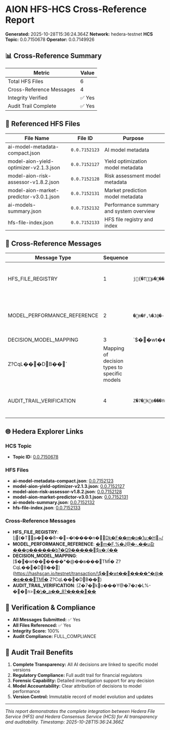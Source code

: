# AION HFS-HCS Cross-Reference Report

**Generated:** 2025-10-28T15:36:24.364Z
**Network:** hedera-testnet
**HCS Topic:** 0.0.7150678
**Operator:** 0.0.7149926

## 📊 Cross-Reference Summary

| Metric | Value |
|--------|-------|
| Total HFS Files | 6 |
| Cross-Reference Messages | 4 |
| Integrity Verified | ✅ Yes |
| Audit Trail Complete | ✅ Yes |

## 📁 Referenced HFS Files

| File Name | File ID | Purpose |
|-----------|---------|----------|
| ai-model-metadata-compact.json | `0.0.7152123` | AI model metadata |
| model-aion-yield-optimizer-v2.1.3.json | `0.0.7152127` | Yield optimization model metadata |
| model-aion-risk-assessor-v1.8.2.json | `0.0.7152128` | Risk assessment model metadata |
| model-aion-market-predictor-v3.0.1.json | `0.0.7152131` | Market prediction model metadata |
| ai-models-summary.json | `0.0.7152132` | Performance summary and system overview |
| hfs-file-index.json | `0.0.7152133` | HFS file registry and index |

## 🔗 Cross-Reference Messages

| Message Type | Sequence | Transaction Hash | Purpose |
|--------------|----------|------------------|----------|
| HFS_FILE_REGISTRY | 1 | `j{�Tթ���8~�=�t����n�[Dk�F��m�o�1u:�H~/` | Complete registry of all AI model metadata files |
| MODEL_PERFORMANCE_REFERENCE | 2 | `�m�F,%�J@�-.��u叴���g������b?�Q9�����$v�;{��` | Cross-reference between decisions and model performance |
| DECISION_MODEL_MAPPING | 3 | `\$��wt������*�@��ʙ���TMÎ�
Z?CqL���DB��` | Mapping of decision types to specific models |
| AUDIT_TRAIL_VERIFICATION | 4 | `Z�7�ko���Y@�7�z�L%-��n>[�\�_a��_8?������` | Complete audit trail verification and compliance |

## 🌐 Hedera Explorer Links

### HCS Topic
- **Topic ID:** [0.0.7150678](https://hashscan.io/testnet/topic/0.0.7150678)

### HFS Files
- **ai-model-metadata-compact.json**: [0.0.7152123](https://hashscan.io/testnet/file/0.0.7152123)
- **model-aion-yield-optimizer-v2.1.3.json**: [0.0.7152127](https://hashscan.io/testnet/file/0.0.7152127)
- **model-aion-risk-assessor-v1.8.2.json**: [0.0.7152128](https://hashscan.io/testnet/file/0.0.7152128)
- **model-aion-market-predictor-v3.0.1.json**: [0.0.7152131](https://hashscan.io/testnet/file/0.0.7152131)
- **ai-models-summary.json**: [0.0.7152132](https://hashscan.io/testnet/file/0.0.7152132)
- **hfs-file-index.json**: [0.0.7152133](https://hashscan.io/testnet/file/0.0.7152133)

### Cross-Reference Messages
- **HFS_FILE_REGISTRY**: [j{�Tթ���8~�=�t����n�[Dk�F��m�o�1u:�H~/](https://hashscan.io/testnet/transaction/j{�Tթ���8~�=�t����n�[Dk�F��m�o�1u:�H~/)
- **MODEL_PERFORMANCE_REFERENCE**: [�m�F,%�J@�-.��u叴���g������b?�Q9�����$v�;{��](https://hashscan.io/testnet/transaction/�m�F,%�J@�-.��u叴���g������b?�Q9�����$v�;{��)
- **DECISION_MODEL_MAPPING**: [\$��wt������*�@��ʙ���TMÎ�
Z?CqL���DB��](https://hashscan.io/testnet/transaction/\$��wt������*�@��ʙ���TMÎ�
Z?CqL���DB��)
- **AUDIT_TRAIL_VERIFICATION**: [Z�7�ko���Y@�7�z�L%-��n>[�\�_a��_8?������](https://hashscan.io/testnet/transaction/Z�7�ko���Y@�7�z�L%-��n>[�\�_a��_8?������)

## 🔐 Verification & Compliance

- **All Messages Submitted:** ✅ Yes
- **All Files Referenced:** ✅ Yes
- **Integrity Score:** 100%
- **Audit Compliance:** FULL_COMPLIANCE

## 🎯 Audit Trail Benefits

1. **Complete Transparency:** All AI decisions are linked to specific model versions
2. **Regulatory Compliance:** Full audit trail for financial regulators
3. **Forensic Capability:** Detailed investigation support for any decision
4. **Model Accountability:** Clear attribution of decisions to model performance
5. **Version Control:** Immutable record of model evolution and updates

---

*This report demonstrates the complete integration between Hedera File Service (HFS) and Hedera Consensus Service (HCS) for AI transparency and auditability.*
*Timestamp: 2025-10-28T15:36:24.366Z*
